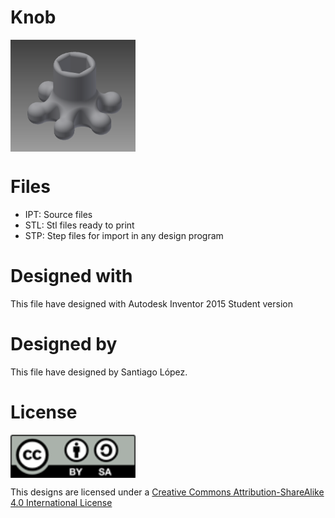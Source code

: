 # Knob
<img src="knob.png" width="200" align = "center">

# Files
* IPT: Source files
* STL: Stl files ready to print
* STP: Step files for import in any design program

# Designed with
This file have designed with Autodesk Inventor 2015 Student version

# Designed by
This file have designed by Santiago López.

# License
<img src="../by-sa.png" width="200" align = "center">

This designs are licensed under a [Creative Commons Attribution-ShareAlike 4.0 International License](http://creativecommons.org/licenses/by-sa/4.0/)
